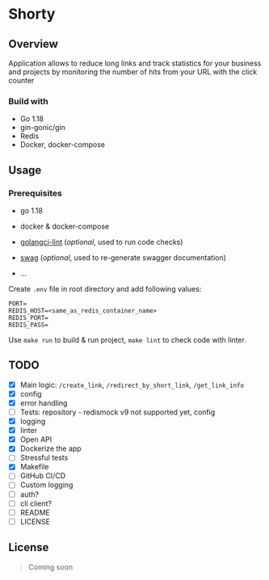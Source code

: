 # Shorty

## Overview

Application allows to reduce long links and track statistics for your business and projects by
monitoring the number of hits from your URL with the click counter

### Build with

- Go 1.18
- gin-gonic/gin
- Redis
- Docker, docker-compose

## Usage

### Prerequisites

- go 1.18
- docker & docker-compose
- [golangci-lint](https://github.com/golangci/golangci-lint) (<i>optional</i>, used to run code checks)
- [swag](https://github.com/swaggo/swag) (<i>optional</i>, used to re-generate swagger documentation)

- ...

Create `.env` file in root directory and add following values:
```
PORT=
REDIS_HOST=<same_as_redis_container_name>
REDIS_PORT=
REDIS_PASS=
```

Use `make run` to build & run project, `make lint` to check code with linter.

## TODO

- [X] Main logic: `/create_link`, `/redirect_by_short_link`, `/get_link_info`
- [X] config
- [X] error handling
- [ ] Tests: repository - redismock v9 not supported yet, config
- [X] logging
- [X] linter
- [X] Open API
- [X] Dockerize the app
- [ ] Stressful tests
- [X] Makefile
- [ ] GitHub CI/CD
- [ ] Custom logging
- [ ] auth?
- [ ] cli client?
- [ ] README
- [ ] LICENSE

## License

> Coming soon

